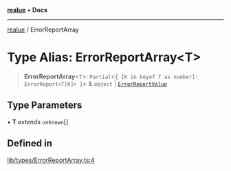 [**realue**](../README.md) • **Docs**

***

[realue](../README.md) / ErrorReportArray

# Type Alias: ErrorReportArray\<T\>

> **ErrorReportArray**\<`T`\>: `Partial`\<`{ [K in keyof T as number]: ErrorReport<T[K]> }`\> & `object` \| [`ErrorReportValue`](ErrorReportValue.md)

## Type Parameters

• **T** *extends* `unknown`[]

## Defined in

[lib/types/ErrorReportArray.ts:4](https://github.com/nevoland/realue/blob/f5d92f5c2955b3005b70a2c994484a9ed93968ca/lib/types/ErrorReportArray.ts#L4)
